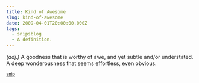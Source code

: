```yaml
---
title: Kind of Awesome
slug: kind-of-awesome
date: 2009-04-01T20:00:00.000Z
tags:
  - snipsblog
  - A definition.
---
```

*(adj.)* A goodness that is worthy of awe, and yet subtle and/or understated.  A deep wonderousness that seems effortless, even obvious.

<small>[snip](https://github.com/isaacs/snips)</small>
